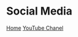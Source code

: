 # Social Media
[Home](https://ofgamingxv.github.io/Portfolio/)
[YouTube Chanel](https://www.youtube.com/channel/UC-y0QeMwykEp2rVibSkhR1Q?view_as=subscriber)
